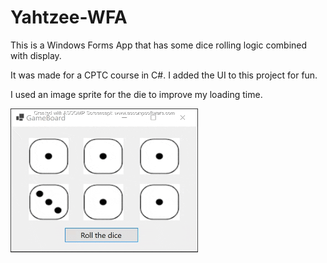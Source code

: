 # Yahtzee-WFA

This is a Windows Forms App that has some dice rolling logic combined with display.

It was made for a CPTC course in C#. I added the UI to this project for fun.    

I used an image sprite for the die to improve my loading time.

<img src="./demo.gif" width="300" />
